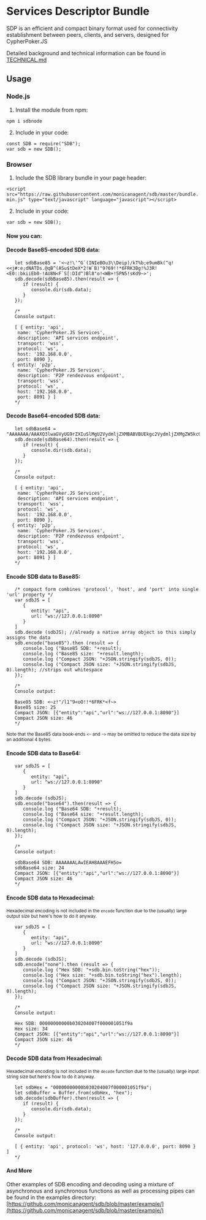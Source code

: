 # Services Descriptor Bundle

SDP is an efficient and compact binary format used for connectivity establishment between peers, clients, and servers, designed for CypherPoker.JS

Detailed background and technical information can be found in [TECHNICAL.md](./TECHNICAL.md)

## Usage

### Node.js

1. Install the module from npm:

`npm i sdbnode`

2. Include in your code:

```
const SDB = require("SDB");
var sdb = new SDB();
```

### Browser

1. Include the SDB library bundle in your page header:

`<script src="https://raw.githubusercontent.com/monicanagent/sdb/master/bundle.min.js" type="text/javascript" language="javascript"></script>`

2. Include in your code:

```
var sdb = new SDB();
```

#### Now you can:

#### Decode Base85-encoded SDB data:

```
   let sdbBase85 = '<~z!\'^G`(INIeBOu3\\Deip)/kT%b;e9umBk(^q!<<j#:e;dNATDs.@qB^(ASu$tDeX*2!W`B)"9?69!!*6FRK3Bg!%J3R!<E0::bkiiEb0-!AU8N<F`S[:DId^)Bl8"o!<WB+!5PN5!sKd9~>';   
   sdb.decode(sdbBase85).then(result => {
      if (result) {
         console.dir(sdb.data);
      }
   });

   /*
   Console output:

   [ { entity: 'api',
    name: 'CypherPoker.JS Services',
    description: 'API services endpoint',
    transport: 'wss',
    protocol: 'ws',
    host: '192.168.0.0',
    port: 8090 },
  { entity: 'p2p',
    name: 'CypherPoker.JS Services',
    description: 'P2P rendezvous endpoint',
    transport: 'wss',
    protocol: 'ws',
    host: '192.168.0.0',
    port: 8091 } ]
   */
```
#### Decode Base64-encoded SDB data:
```
   let sdbBase64 = "AAAAAAA/AAAXQ3lwaGVyUG9rZXIuSlMgU2VydmljZXMBABVBUEkgc2VydmljZXMgZW5kcG9pbnQCAQMCBADAqAABBR+aAQAAACoHAAEBABdQMlAgcmVuZGV6dm91cyBlbmRwb2ludAIBAwIEAMCoAAMFH5s=";   
   sdb.decode(sdbBase64).then(result => {
      if (result) {
         console.dir(sdb.data);
      }
   });

   /*
   Console output:

   [ { entity: 'api',
    name: 'CypherPoker.JS Services',
    description: 'API services endpoint',
    transport: 'wss',
    protocol: 'ws',
    host: '192.168.0.0',
    port: 8090 },
  { entity: 'p2p',
    name: 'CypherPoker.JS Services',
    description: 'P2P rendezvous endpoint',
    transport: 'wss',
    protocol: 'ws',
    host: '192.168.0.0',
    port: 8091 } ]
   */
```
#### Encode SDB data to Base85:
```
   /* compact form combines 'protocol', 'host', and 'port' into single 'url' property */
   var sdbJS = [
      {
         entity: "api",
         url: "ws://127.0.0.1:8090"
      }
   ]
   sdb.decode (sdbJS); //already a native array object so this simply assigns the data
   sdb.encode("base85").then (result => {
      console.log ("Base85 SDB: "+result);
      console.log ("Base85 size: "+result.length);
      console.log ("Compact JSON: "+JSON.stringify(sdbJS, 0));
      console.log ("Compact JSON size: "+JSON.stringify(sdbJS, 0).length); //strips out whitespace
   });

   /*
   Console output:

   Base85 SDB: <~z!"/l1"9<oO!!*6FRK*<f~>
   Base85 size: 25
   Compact JSON: [{"entity":"api","url":"ws://127.0.0.1:8090"}]
   Compact JSON size: 46
   */
```
<small>Note that the Base85 data book-ends `<~` and `~>` may be omitted to reduce the data size by an additional 4 bytes.</small>
#### Encode SDB data to Base64:
```   
   var sdbJS = [
      {
         entity: "api",
         url: "ws://127.0.0.1:8090"
      }
   ]
   sdb.decode (sdbJS);
   sdb.encode("base64").then(result => {
      console.log ("Base64 SDB: "+result);
      console.log ("Base64 size: "+result.length);
      console.log ("Compact JSON: "+JSON.stringify(sdbJS, 0));
      console.log ("Compact JSON size: "+JSON.stringify(sdbJS, 0).length);
   });

   /*
   Console output:

   sdbBase64 SDB: AAAAAAALAwIEAH8AAAEFH5o=
   sdbBase64 size: 24
   Compact JSON: [{"entity":"api","url":"ws://127.0.0.1:8090"}]
   Compact JSON size: 46
   */
```
#### Encode SDB data to Hexadecimal:
<small>Hexadecimal encoding is not included in the `encode` function due to the (usually) large output size but here's how to do it anyway.</small>
```   
   var sdbJS = [
      {
         entity: "api",
         url: "ws://127.0.0.1:8090"
      }
   ]
   sdb.decode (sdbJS);
   sdb.encode("none").then (result => {
      console.log ("Hex SDB: "+sdb.bin.toString("hex"));
      console.log ("Hex size: "+sdb.bin.toString("hex").length);
      console.log ("Compact JSON: "+JSON.stringify(sdbJS, 0));
      console.log ("Compact JSON size: "+JSON.stringify(sdbJS, 0).length);
   });

   /*
   Console output:

   Hex SDB: 00000000000b030204007f000001051f9a
   Hex size: 34
   Compact JSON: [{"entity":"api","url":"ws://127.0.0.1:8090"}]
   Compact JSON size: 46
   */
```
#### Decode SDB data from Hexadecimal:
<small>Hexadecimal encoding is not included in the `decode` function due to the (usually) large input string size but here's how to do it anyway.</small>
```   
   let sdbHex = "00000000000b030204007f000001051f9a";
   let sdbBuffer = Buffer.from(sdbHex, "hex");
   sdb.decode(sdbBuffer).then(result => {
      if (result) {
         console.dir(sdb.data);
      }
   });   

   /*
   Console output:

   [ { entity: 'api', protocol: 'ws', host: '127.0.0.0', port: 8090 } ]
   */
```
#### And More

Other examples of SDB encoding and decoding using a mixture of asynchronous and synchronous functions as well as processing pipes can be found in the examples directory: [https://github.com/monicanagent/sdb/blob/master/example/](https://github.com/monicanagent/sdb/blob/master/example/)
